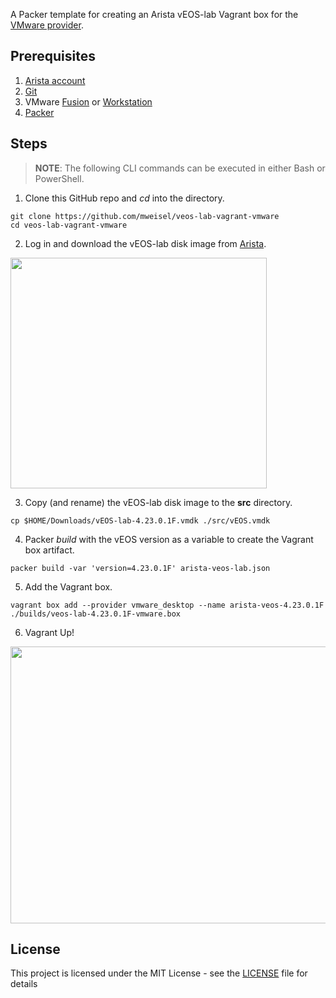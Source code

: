 A Packer template for creating an Arista vEOS-lab Vagrant box for the [VMware provider](https://www.vagrantup.com/vmware/index.html).

## Prerequisites

  1. [Arista account](https://www.arista.com/en/user-registration)
  2. [Git](https://git-scm.com)
  3. VMware [Fusion](https://www.vmware.com/products/fusion.html) or [Workstation](https://www.vmware.com/products/workstation-pro.html)
  4. [Packer](https://packer.io)

## Steps

> **NOTE**: The following CLI commands can be executed in either Bash or PowerShell.

1. Clone this GitHub repo and _cd_ into the directory.

```
git clone https://github.com/mweisel/veos-lab-vagrant-vmware
cd veos-lab-vagrant-vmware
```

2. Log in and download the vEOS-lab disk image from [Arista](https://www.arista.com/support/software-download).

<img src="https://res.cloudinary.com/binarynature/image/upload/v1573883854/veos-download-from-arista-site_vdzstv.png" width="410" height="369">

3. Copy (and rename) the vEOS-lab disk image to the **src** directory.

```
cp $HOME/Downloads/vEOS-lab-4.23.0.1F.vmdk ./src/vEOS.vmdk
```

4. Packer _build_ with the vEOS version as a variable to create the Vagrant box artifact.

```
packer build -var 'version=4.23.0.1F' arista-veos-lab.json
```

5. Add the Vagrant box. 

```
vagrant box add --provider vmware_desktop --name arista-veos-4.23.0.1F ./builds/veos-lab-4.23.0.1F-vmware.box
```

6. Vagrant Up!

<img src="https://res.cloudinary.com/binarynature/image/upload/v1573891094/veos-vagrant-posh_jj6ofw.png" width="622" height="443">

## License

This project is licensed under the MIT License - see the [LICENSE](LICENSE) file for details
